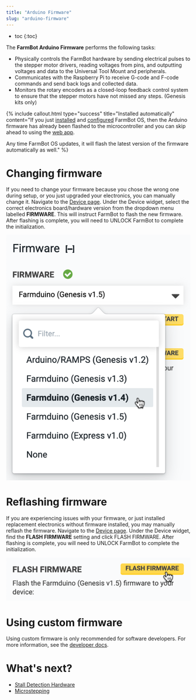 ```yaml
---
title: "Arduino Firmware"
slug: "arduino-firmware"
---
```


* toc
{:toc}

The **FarmBot Arduino Firmware** performs the following tasks:

 * Physically controls the FarmBot hardware by sending electrical pulses to the stepper motor drivers, reading voltages from pins, and outputting voltages and data to the Universal Tool Mount and peripherals.
 * Communicates with the Raspberry Pi to receive G-code and F-code commands and send back logs and collected data.
 * Monitors the rotary encoders as a closed-loop feedback control system to ensure that the stepper motors have not missed any steps. (Genesis kits only)

{%
include callout.html
type="success"
title="Installed automatically"
content="If you just [installed](../FarmBot-OS/farmbot-os.md) and [configured](../FarmBot-OS/farmbot-os/configurator.md) FarmBot OS, then the Arduino firmware has already been flashed to the microcontroller and you can skip ahead to using the [web app](../The-FarmBot-Web-App/the-farmbot-web-app.md).

Any time FarmBot OS updates, it will flash the latest version of the firmware automatically as well."
%}

# Changing firmware

If you need to change your firmware because you chose the wrong one during setup, or you just upgraded your electronics, you can manually change it. Navigate to the [Device page](https://my.farm.bot/app/device). Under the Device widget, select the correct electronics board/hardware version from the dropdown menu labelled **FIRMWARE**. This will instruct FarmBot to flash the new firmware. After flashing is complete, you will need to <span class="fb-button fb-yellow">UNLOCK</span> FarmBot to complete the initialization.

![Screen Shot 2020-04-21 at 4.36.03 PM.png](_images/Screen_Shot_2020-04-21_at_4.36.03_PM.png)

# Reflashing firmware

If you are experiencing issues with your firmware, or just installed replacement electronics without firmware installed, you may manually reflash the firmware. Navigate to the [Device page](https://my.farm.bot/app/device). Under the Device widget, find the **FLASH FIRMWARE** setting and click <span class="fb-button fb-yellow">FLASH FIRMWARE</span>. After flashing is complete, you will need to <span class="fb-button fb-yellow">UNLOCK</span> FarmBot to complete the initialization.

![Screen Shot 2020-04-21 at 4.38.03 PM.png](_images/Screen_Shot_2020-04-21_at_4.38.03_PM.png)

# Using custom firmware

Using custom firmware is only recommended for software developers. For more information, see the [developer docs](https://developer.farm.bot/docs/custom-firmware).

# What's next?

 * [Stall Detection Hardware](../FarmBot-OS/arduino-firmware/stall-detection-hardware.md)
 * [Microstepping](../FarmBot-OS/arduino-firmware/microstepping.md)

